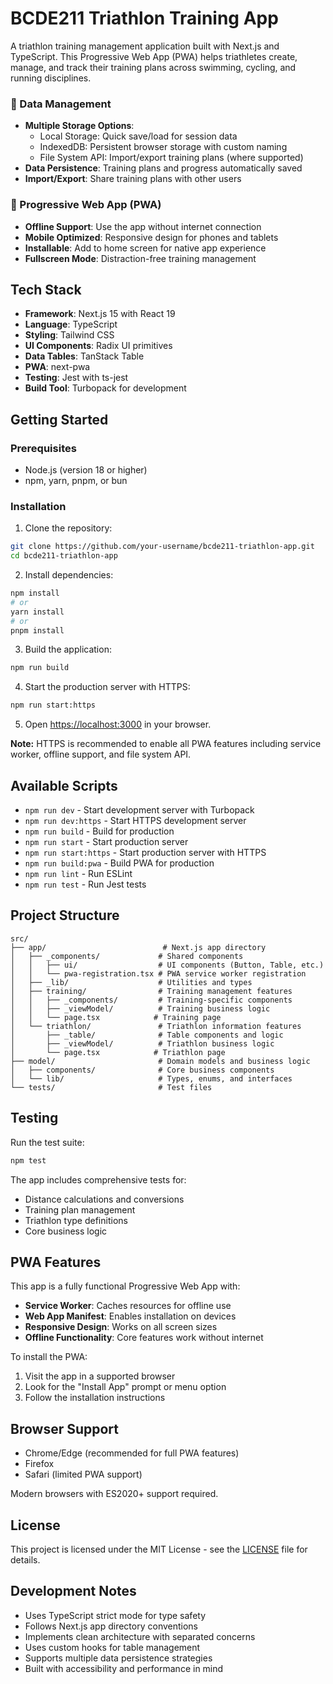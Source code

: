 # BCDE211 Triathlon Training App

A triathlon training management application built with Next.js and TypeScript. This Progressive Web App (PWA) helps triathletes create, manage, and track their training plans across swimming, cycling, and running disciplines.


### 💾 Data Management
- **Multiple Storage Options**:
  - Local Storage: Quick save/load for session data
  - IndexedDB: Persistent browser storage with custom naming
  - File System API: Import/export training plans (where supported)
- **Data Persistence**: Training plans and progress automatically saved
- **Import/Export**: Share training plans with other users

### 📱 Progressive Web App (PWA)
- **Offline Support**: Use the app without internet connection
- **Mobile Optimized**: Responsive design for phones and tablets
- **Installable**: Add to home screen for native app experience
- **Fullscreen Mode**: Distraction-free training management

## Tech Stack

- **Framework**: Next.js 15 with React 19
- **Language**: TypeScript
- **Styling**: Tailwind CSS
- **UI Components**: Radix UI primitives
- **Data Tables**: TanStack Table
- **PWA**: next-pwa
- **Testing**: Jest with ts-jest
- **Build Tool**: Turbopack for development

## Getting Started

### Prerequisites
- Node.js (version 18 or higher)
- npm, yarn, pnpm, or bun

### Installation

1. Clone the repository:
```bash
git clone https://github.com/your-username/bcde211-triathlon-app.git
cd bcde211-triathlon-app
```

2. Install dependencies:
```bash
npm install
# or
yarn install
# or
pnpm install
```

3. Build the application:
```bash
npm run build
```

4. Start the production server with HTTPS:
```bash
npm run start:https
```

5. Open [https://localhost:3000](https://localhost:3000) in your browser.

**Note:** HTTPS is recommended to enable all PWA features including service worker, offline support, and file system API.

## Available Scripts

- `npm run dev` - Start development server with Turbopack
- `npm run dev:https` - Start HTTPS development server
- `npm run build` - Build for production
- `npm run start` - Start production server
- `npm run start:https` - Start production server with HTTPS
- `npm run build:pwa` - Build PWA for production
- `npm run lint` - Run ESLint
- `npm run test` - Run Jest tests

## Project Structure

```
src/
├── app/                          # Next.js app directory
│   ├── _components/             # Shared components
│   │   ├── ui/                  # UI components (Button, Table, etc.)
│   │   └── pwa-registration.tsx # PWA service worker registration
│   ├── _lib/                    # Utilities and types
│   ├── training/                # Training management features
│   │   ├── _components/         # Training-specific components
│   │   ├── _viewModel/          # Training business logic
│   │   └── page.tsx            # Training page
│   └── triathlon/               # Triathlon information features
│       ├── _table/              # Table components and logic
│       ├── _viewModel/          # Triathlon business logic
│       └── page.tsx            # Triathlon page
├── model/                       # Domain models and business logic
│   ├── components/              # Core business components
│   └── lib/                     # Types, enums, and interfaces
└── tests/                       # Test files
```

## Testing

Run the test suite:

```bash
npm test
```

The app includes comprehensive tests for:
- Distance calculations and conversions
- Training plan management
- Triathlon type definitions
- Core business logic

## PWA Features

This app is a fully functional Progressive Web App with:

- **Service Worker**: Caches resources for offline use
- **Web App Manifest**: Enables installation on devices
- **Responsive Design**: Works on all screen sizes
- **Offline Functionality**: Core features work without internet

To install the PWA:
1. Visit the app in a supported browser
2. Look for the "Install App" prompt or menu option
3. Follow the installation instructions

## Browser Support

- Chrome/Edge (recommended for full PWA features)
- Firefox
- Safari (limited PWA support)

Modern browsers with ES2020+ support required.

## License

This project is licensed under the MIT License - see the [LICENSE](LICENSE) file for details.

## Development Notes

- Uses TypeScript strict mode for type safety
- Follows Next.js app directory conventions
- Implements clean architecture with separated concerns
- Uses custom hooks for table management
- Supports multiple data persistence strategies
- Built with accessibility and performance in mind
